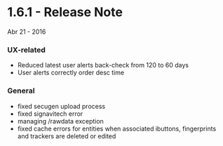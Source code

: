 # 1.6.1 - Release Note
Abr 21 - 2016


### UX-related
- Reduced latest user alerts back-check from 120 to 60 days
- User alerts correctly order desc time

### General
- fixed secugen upload process
- fixed signavitech error
- managing /rawdata exception
- fixed cache errors for entities when associated ibuttons, fingerprints and trackers are deleted or edited
